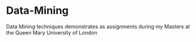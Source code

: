 # Data-Mining
Data Mining techniques demonstrates as assignments during my Masters at the Queen Mary University of London
